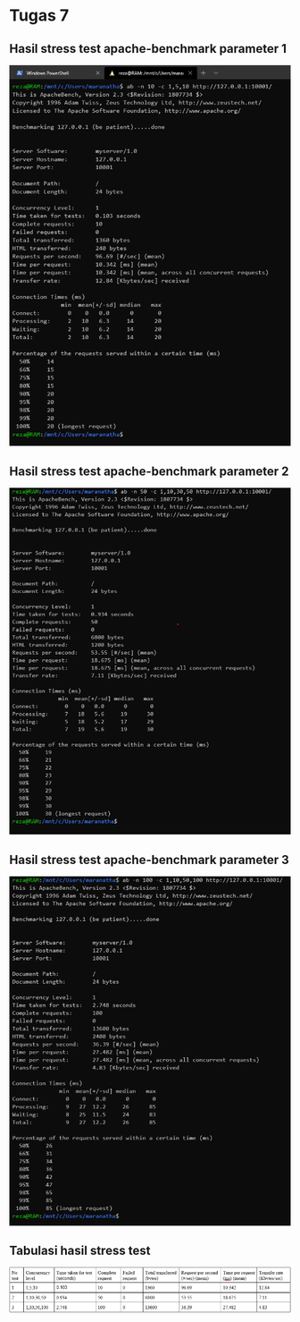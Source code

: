 # Tugas 7 

## Hasil stress test apache-benchmark parameter 1
![task1](images/task1.png)

## Hasil stress test apache-benchmark parameter 2
![task2](images/task2.png)

## Hasil stress test apache-benchmark parameter 3
![task3](images/task3.png)

## Tabulasi hasil stress test 
![table](images/table.png)
